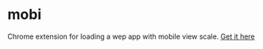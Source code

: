 # mobi
Chrome extension for loading a wep app with mobile view scale. [Get it here](https://chrome.google.com/webstore/detail/mobi/kdcpkglpdmobppnakbpbnknlfckohpjh)
